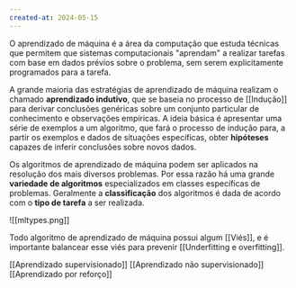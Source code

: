 ```yaml
---
created-at: 2024-05-15
---
```


O aprendizado de máquina é a área da computação que estuda técnicas que permitem que sistemas computacionais "aprendam" a realizar tarefas com base em dados prévios sobre o problema, sem serem explicitamente programados para a tarefa.

A grande maioria das estratégias de aprendizado de máquina realizam o chamado **aprendizado indutivo**, que se baseia no processo de [[Indução]] para derivar conclusões genéricas sobre um conjunto particular de conhecimento e observações empíricas. A ideia básica é apresentar uma série de exemplos a um algoritmo, que fará o processo de indução para, a partir os exemplos e dados de situações específicas, obter **hipóteses** capazes de inferir conclusões sobre novos dados.

Os algoritmos de aprendizado de máquina podem ser aplicados na resolução dos mais diversos problemas. Por essa razão há uma grande **variedade de algoritmos** especializados em classes específicas de problemas. Geralmente a **classificação** dos algoritmos é dada de acordo com o **tipo de tarefa** a ser realizada.

![[mltypes.png]]

Todo algoritmo de aprendizado de máquina possui algum [[Viés]], e é importante balancear esse viés para prevenir [[Underfitting e overfitting]].

[[Aprendizado supervisionado]]
[[Aprendizado não supervisionado]]
[[Aprendizado por reforço]]